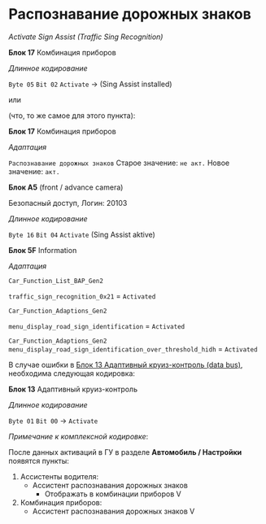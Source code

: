 # Распознавание дорожных знаков
_Activate Sign Assist (Traffic Sing Recognition)_

**Блок 17** Комбинация приборов

*Длинное кодирование*

`Byte 05` `Bit 02` `Activate` -> (Sing Assist installed)

или

(что, то же самое для этого пункта):

**Блок 17** Комбинация приборов

*Адаптация*

`Распознавание дорожных знаков` Старое значение: `не акт.` Новое значение: `акт.`

**Блок A5** (front / advance camera)

Безопасный доступ, Логин: 20103

*Длинное кодирование*

`Byte 16` `Bit 04` `Activate` (Sing Assist aktive)

**Блок 5F** Information

*Адаптация*

`Car_Function_List_BAP_Gen2`

`traffic_sign_recognition_0x21` = `Activated`

`Car_Function_Adaptions_Gen2`

`menu_display_road_sign_identification` = `Activated`

`Car_Function_Adaptions_Gen2`
`menu_display_road_sign_identification_over_threshold_hidh` = `Activated`

В случае ошибки в [Блок 13 Адаптивный круиз-контроль (data bus)](../units/unit-13.md), необходима следующая кодировка:

**Блок 13** Адаптивный круиз-контроль

*Длинное кодирование*

`Byte 01` `Bit 00` -> `Activate`

_Примечание к комплексной кодировке_:

После данных активаций в ГУ в разделе **Автомобиль / Настройки** появятся пункты:
1. Ассистенты водителя:
   - Ассистент распознавания дорожных знаков
     * Отображать в комбинации приборов V
2. Комбинация приборов:
   - Ассистент распознавания дорожных знаков V
